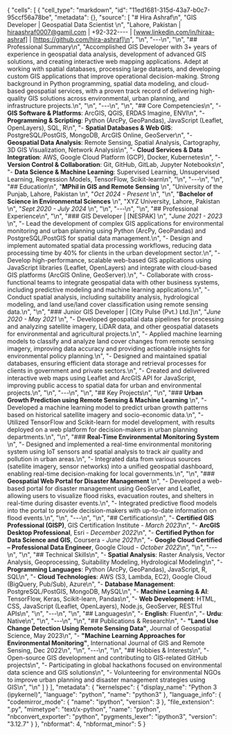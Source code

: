 {
 "cells": [
  {
   "cell_type": "markdown",
   "id": "11ed1681-315d-43a7-b0c7-95ccf56a78be",
   "metadata": {},
   "source": [
    "# Hira Ashraf\n",
    "GIS Developer | Geospatial Data Scientist  \n",
    "Lahore, Pakistan | hiraashraf0007@gamil.com | +92-322---- | [www.linkedin.com/in/hiraa-ashraf] | [https://github.com/hira-ashraf]\n",
    "\n",
    "---\n",
    "\n",
    "## Professional Summary\n",
    "Accomplished GIS Developer with 3+ years of experience in geospatial data analysis, development of advanced GIS solutions, and creating interactive web mapping applications. Adept at working with spatial databases, processing large datasets, and developing custom GIS applications that improve operational decision-making. Strong background in Python programming, spatial data modeling, and cloud-based geospatial services, with a proven track record of delivering high-quality GIS solutions across environmental, urban planning, and infrastructure projects.\n",
    "\n",
    "---\n",
    "\n",
    "## Core Competencies\n",
    "- **GIS Software & Platforms**: ArcGIS, QGIS, ERDAS Imagine, ENVI\n",
    "- **Programming & Scripting**: Python (ArcPy, GeoPandas), JavaScript (Leaflet, OpenLayers), SQL, R\n",
    "- **Spatial Databases & Web GIS**: PostgreSQL/PostGIS, MongoDB, ArcGIS Online, GeoServer\n",
    "- **Geospatial Data Analysis**: Remote Sensing, Spatial Analysis, Cartography, 3D GIS Visualization, Network Analysis\n",
    "- **Cloud Services & Data Integration**: AWS, Google Cloud Platform (GCP), Docker, Kubernetes\n",
    "- **Version Control & Collaboration**: Git, GitHub, GitLab, Jupyter Notebooks\n",
    "- **Data Science & Machine Learning**: Supervised Learning, Unsupervised Learning, Regression Models, TensorFlow, Scikit-learn\n",
    "\n",
    "---\n",
    "\n",
    "## Education\n",
    "**MPhil in GIS and Remote Sensing**  \n",
    "University of the Punjab, Lahore, Pakistan  \n",
    "*Oct 2024 - Present*  \n",
    "\n",
    "**Bachelor of Science in Environmental Sciences**  \n",
    "XYZ University, Lahore, Pakistan  \n",
    "*Sept 2020 - July 2024*  \n",
    "\n",
    "---\n",
    "\n",
    "## Professional Experience\n",
    "\n",
    "### GIS Developer | [NESPAK] \n",
    "*June 2021 - 2023*  \n",
    "- Lead the development of complex GIS applications for environmental monitoring and urban planning using Python (ArcPy, GeoPandas) and PostgreSQL/PostGIS for spatial data management.\n",
    "- Design and implement automated spatial data processing workflows, reducing data processing time by 40% for clients in the urban development sector.\n",
    "- Develop high-performance, scalable web-based GIS applications using JavaScript libraries (Leaflet, OpenLayers) and integrate with cloud-based GIS platforms (ArcGIS Online, GeoServer).\n",
    "- Collaborate with cross-functional teams to integrate geospatial data with other business systems, including predictive modeling and machine learning applications.\n",
    "- Conduct spatial analysis, including suitability analysis, hydrological modeling, and land use/land cover classification using remote sensing data.\n",
    "\n",
    "### Junior GIS Developer | [City Pulse (Pvt.) Ltd.]\n",
    "*June 2020 - May 2021*  \n",
    "- Developed geospatial data pipelines for processing and analyzing satellite imagery, LiDAR data, and other geospatial datasets for environmental and agricultural projects.\n",
    "- Applied machine learning models to classify and analyze land cover changes from remote sensing imagery, improving data accuracy and providing actionable insights for environmental policy planning.\n",
    "- Designed and maintained spatial databases, ensuring efficient data storage and retrieval processes for clients in government and private sectors.\n",
    "- Created and delivered interactive web maps using Leaflet and ArcGIS API for JavaScript, improving public access to spatial data for urban and environmental projects.\n",
    "\n",
    "---\n",
    "\n",
    "## Key Projects\n",
    "\n",
    "### **Urban Growth Prediction using Remote Sensing & Machine Learning**  \n",
    "- Developed a machine learning model to predict urban growth patterns based on historical satellite imagery and socio-economic data.\n",
    "- Utilized TensorFlow and Scikit-learn for model development, with results deployed on a web platform for decision-makers in urban planning departments.\n",
    "\n",
    "### **Real-Time Environmental Monitoring System**  \n",
    "- Designed and implemented a real-time environmental monitoring system using IoT sensors and spatial analysis to track air quality and pollution in urban areas.\n",
    "- Integrated data from various sources (satellite imagery, sensor networks) into a unified geospatial dashboard, enabling real-time decision-making for local governments.\n",
    "\n",
    "### **Geospatial Web Portal for Disaster Management**  \n",
    "- Developed a web-based portal for disaster management using GeoServer and Leaflet, allowing users to visualize flood risks, evacuation routes, and shelters in real-time during disaster events.\n",
    "- Integrated predictive flood models into the portal to provide decision-makers with up-to-date information on flood events.\n",
    "\n",
    "---\n",
    "\n",
    "## Certifications\n",
    "- **Certified GIS Professional (GISP)**, GIS Certification Institute - *March 2023*\n",
    "- **ArcGIS Desktop Professional**, Esri - *December 2022*\n",
    "- **Certified Python for Data Science and GIS**, Coursera - *June 2021*\n",
    "- **Google Cloud Certified – Professional Data Engineer**, Google Cloud - *October 2022*\n",
    "\n",
    "---\n",
    "\n",
    "## Technical Skills\n",
    "- **Spatial Analysis**: Raster Analysis, Vector Analysis, Geoprocessing, Suitability Modeling, Hydrological Modeling\n",
    "- **Programming Languages**: Python (ArcPy, GeoPandas), JavaScript, R, SQL\n",
    "- **Cloud Technologies**: AWS (S3, Lambda, EC2), Google Cloud (BigQuery, Pub/Sub), Azure\n",
    "- **Database Management**: PostgreSQL/PostGIS, MongoDB, MySQL\n",
    "- **Machine Learning & AI**: TensorFlow, Keras, Scikit-learn, Pandas\n",
    "- **Web Development**: HTML, CSS, JavaScript (Leaflet, OpenLayers), Node.js, GeoServer, RESTful APIs\n",
    "\n",
    "---\n",
    "\n",
    "## Languages\n",
    "- **English**: Fluent\n",
    "- **Urdu**: Native\n",
    "\n",
    "---\n",
    "\n",
    "## Publications & Research\n",
    "- **\"Land Use Change Detection Using Remote Sensing Data\"**, Journal of Geospatial Science, May 2023\n",
    "- **\"Machine Learning Approaches for Environmental Monitoring\"**, International Journal of GIS and Remote Sensing, Dec 2022\n",
    "\n",
    "---\n",
    "\n",
    "## Hobbies & Interests\n",
    "- Open-source GIS development and contributing to GIS-related GitHub projects\n",
    "- Participating in global hackathons focused on environmental data science and GIS solutions\n",
    "- Volunteering for environmental NGOs to improve urban planning and disaster management strategies using GIS\n",
    "\n"
   ]
  }
 ],
 "metadata": {
  "kernelspec": {
   "display_name": "Python 3 (ipykernel)",
   "language": "python",
   "name": "python3"
  },
  "language_info": {
   "codemirror_mode": {
    "name": "ipython",
    "version": 3
   },
   "file_extension": ".py",
   "mimetype": "text/x-python",
   "name": "python",
   "nbconvert_exporter": "python",
   "pygments_lexer": "ipython3",
   "version": "3.12.7"
  }
 },
 "nbformat": 4,
 "nbformat_minor": 5
}
